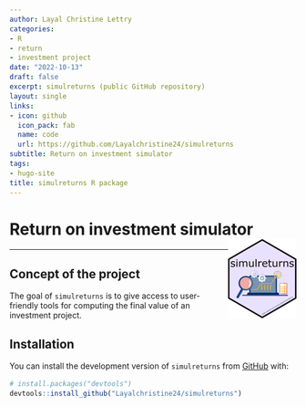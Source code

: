 ```yaml
---
author: Layal Christine Lettry
categories:
- R
- return
- investment project
date: "2022-10-13"
draft: false
excerpt: simulreturns (public GitHub repository)
layout: single
links:
- icon: github
  icon_pack: fab
  name: code
  url: https://github.com/Layalchristine24/simulreturns
subtitle: Return on investment simulator
tags:
- hugo-site
title: simulreturns R package
---
```

# Return on investment simulator <img src="./featured-hex.jpg" align="right" height="139" />
---

## Concept of the project

The goal of `simulreturns` is to give access to user-friendly tools for
computing the final value of an investment project.

## Installation

You can install the development version of `simulreturns` from
[GitHub](https://github.com/) with:

``` r
# install.packages("devtools")
devtools::install_github("Layalchristine24/simulreturns")
```
